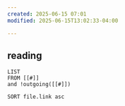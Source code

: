```yaml
---
created: 2025-06-15 07:01
modified: 2025-06-15T13:02:33-04:00

---
```

## reading

```dataview
LIST
FROM [[#]]
and !outgoing([[#]])

SORT file.link asc
```
